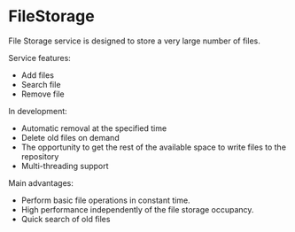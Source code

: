 FileStorage
===========
File Storage service is designed to store a very large number of files.

Service features:
- Add files
- Search file
- Remove file


In development:
- Automatic removal at the specified time
- Delete old files on demand
- The opportunity to get the rest of the available space to write files to the repository
- Multi-threading support 

Main advantages:
- Perform basic file operations in constant time.
- High performance independently of the file storage occupancy.
- Quick search of old files
